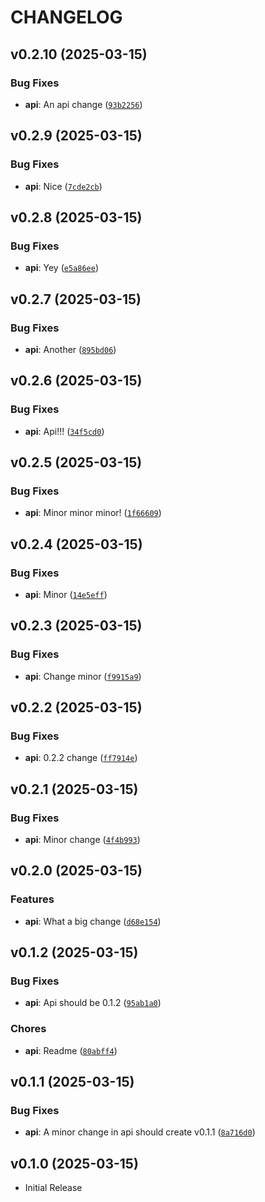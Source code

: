 # CHANGELOG

<!-- version list -->

## v0.2.10 (2025-03-15)

### Bug Fixes

- **api**: An api change ([`93b2256`](https://github.com/asaf/uvwsrepo/commit/93b225687e99701fc4769d32b71af16d68d500dc))


## v0.2.9 (2025-03-15)

### Bug Fixes

- **api**: Nice  ([`7cde2cb`](https://github.com/asaf/uvwsrepo/commit/7cde2cbe375587469b34e16e31cfb415febb2d3b))


## v0.2.8 (2025-03-15)

### Bug Fixes

- **api**: Yey  ([`e5a86ee`](https://github.com/asaf/uvwsrepo/commit/e5a86eedca7e18116eaa7a0c1d4ba55f4945d7c9))


## v0.2.7 (2025-03-15)

### Bug Fixes

- **api**: Another  ([`895bd06`](https://github.com/asaf/uvwsrepo/commit/895bd06c288afc61a14c397781e8c9a2ea1349d4))


## v0.2.6 (2025-03-15)

### Bug Fixes

- **api**: Api!!!  ([`34f5cd0`](https://github.com/asaf/uvwsrepo/commit/34f5cd0e95e830fcf2e364bf971ad817b909a70c))


## v0.2.5 (2025-03-15)

### Bug Fixes

- **api**: Minor minor minor! ([`1f66609`](https://github.com/asaf/uvwsrepo/commit/1f6660988bd5dbf038c24ca6db1d9f185c1fba53))


## v0.2.4 (2025-03-15)

### Bug Fixes

- **api**: Minor  ([`14e5eff`](https://github.com/asaf/uvwsrepo/commit/14e5eff40f5263e8ad476b5e7cedeacd08b198aa))


## v0.2.3 (2025-03-15)

### Bug Fixes

- **api**: Change minor ([`f9915a9`](https://github.com/asaf/uvwsrepo/commit/f9915a9246f2a0d9da049dcb337efd7b58209894))


## v0.2.2 (2025-03-15)

### Bug Fixes

- **api**: 0.2.2 change ([`ff7914e`](https://github.com/asaf/uvwsrepo/commit/ff7914e34c4b5451423dd0841aea8dec9af46785))


## v0.2.1 (2025-03-15)

### Bug Fixes

- **api**: Minor change ([`4f4b993`](https://github.com/asaf/uvwsrepo/commit/4f4b9930781b0b62b40069161bded906b10e6252))


## v0.2.0 (2025-03-15)

### Features

- **api**: What a big change ([`d68e154`](https://github.com/asaf/uvwsrepo/commit/d68e154e18f7b8b6aee69d3187413692cc53d66f))


## v0.1.2 (2025-03-15)

### Bug Fixes

- **api**: Api should be 0.1.2 ([`95ab1a0`](https://github.com/asaf/uvwsrepo/commit/95ab1a01089d4b7d3e7371d321f77ae81d8a3bd2))

### Chores

- **api**: Readme  ([`80abff4`](https://github.com/asaf/uvwsrepo/commit/80abff4660f5fb8fa4c1bddba5868231d9990df0))


## v0.1.1 (2025-03-15)

### Bug Fixes

- **api**: A minor change in api should create v0.1.1 ([`8a716d0`](https://github.com/asaf/uvwsrepo/commit/8a716d0fb204455c166667a36cb3bd7399d87cbb))


## v0.1.0 (2025-03-15)

- Initial Release
